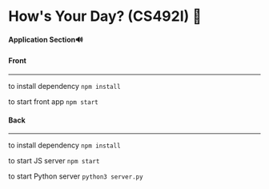 # How's Your Day? (CS492I) 📖
#### Application Section🔊

#### Front
----
to install dependency
    `npm install`

to start front app
    `npm start`

#### Back
---
to install dependency
    `npm install`

to start JS server
    `npm start`

to start Python server
    `python3 server.py`

